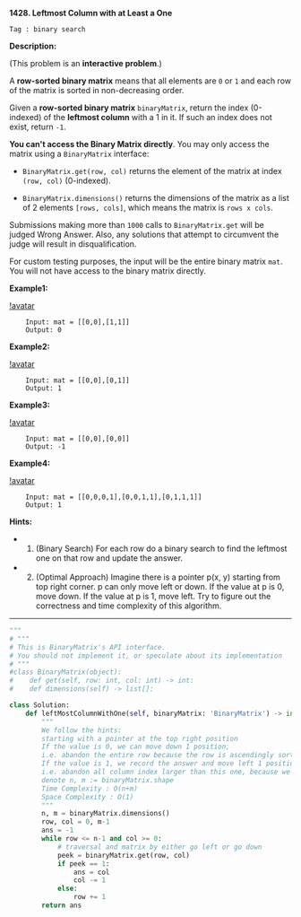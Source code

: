 **1428. Leftmost Column with at Least a One**

```Tag : binary search```

**Description:**

(This problem is an **interactive problem**.)

A **row-sorted binary matrix** means that all elements are ```0``` or ```1``` and each row of the matrix is sorted in non-decreasing order.

Given a **row-sorted binary matrix** ```binaryMatrix```, return the index (0-indexed) of the **leftmost column** with a 1 in it. If such an index does not exist, return ```-1```.

**You can't access the Binary Matrix directly**. You may only access the matrix using a ```BinaryMatrix``` interface:

+ ```BinaryMatrix.get(row, col)``` returns the element of the matrix at index ```(row, col)``` (0-indexed).

+ ```BinaryMatrix.dimensions()``` returns the dimensions of the matrix as a list of 2 elements ```[rows, cols]```, which means the matrix is ```rows x cols```.

Submissions making more than ```1000``` calls to ```BinaryMatrix.get``` will be judged Wrong Answer. Also, any solutions that attempt to circumvent the judge will result in disqualification.

For custom testing purposes, the input will be the entire binary matrix ```mat```. You will not have access to the binary matrix directly.

**Example1:**

[!avatar](Fig/1428-E1.jpeg)

		Input: mat = [[0,0],[1,1]]
		Output: 0

**Example2:**

[!avatar](Fig/1428-E2.jpeg)

		Input: mat = [[0,0],[0,1]]
		Output: 1

**Example3:**

[!avatar](Fig/1428-E3.jpeg)

		Input: mat = [[0,0],[0,0]]
		Output: -1

**Example4:**

[!avatar](Fig/1428-E4.jpeg)

		Input: mat = [[0,0,0,1],[0,0,1,1],[0,1,1,1]]
		Output: 1



**Hints:**

+ 1. (Binary Search) For each row do a binary search to find the leftmost one on that row and update the answer.

+ 2. (Optimal Approach) Imagine there is a pointer p(x, y) starting from top right corner. p can only move left or down. If the value at p is 0, move down. If the value at p is 1, move left. Try to figure out the correctness and time complexity of this algorithm.

-----------

```python
"""
# """
# This is BinaryMatrix's API interface.
# You should not implement it, or speculate about its implementation
# """
#class BinaryMatrix(object):
#    def get(self, row: int, col: int) -> int:
#    def dimensions(self) -> list[]:

class Solution:
    def leftMostColumnWithOne(self, binaryMatrix: 'BinaryMatrix') -> int:
        """
        We follow the hints:
        starting with a pointer at the top right position
        If the value is 0, we can move down 1 position, 
        i.e. abandon the entire row because the row is ascendingly sorted
        If the value is 1, we record the answer and move left 1 position,
        i.e. abandon all column index larger than this one, because we already had a "smaller" answer found
        denote n, m := binaryMatrix.shape
        Time Complexity : O(n+m)
        Space Complexity : O(1)
        """
        n, m = binaryMatrix.dimensions()
        row, col = 0, m-1
        ans = -1
        while row <= n-1 and col >= 0:
            # traversal and matrix by either go left or go down
            peek = binaryMatrix.get(row, col)
            if peek == 1:
                ans = col
                col -= 1
            else:
                row += 1
        return ans
```
